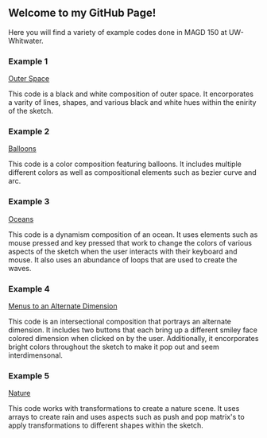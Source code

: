 ## Welcome to my GitHub Page!

Here you will find a variety of example codes done in MAGD 150 at UW-Whitwater.

### Example 1
[Outer Space](https://github.com/meyerkc30/MAGD-150-Assignments/blob/gh-pages/Black%20and%20White%20Compositions.pde)

This code is a black and white composition of outer space. It encorporates a varity of lines, shapes, and various black and white hues within the enirity of the sketch. 

### Example 2 
[Balloons](https://github.com/meyerkc30/MAGD-150-Assignments/blob/gh-pages/Color%20Composition.pde)

This code is a color composition featuring balloons. It includes multiple different colors as well as compositional elements such as bezier curve and arc. 

### Example 3 
[Oceans](https://github.com/meyerkc30/MAGD-150-Assignments/blob/gh-pages/Dynamism.pde)

This code is a dynamism composition of an ocean. It uses elements such as mouse pressed and key pressed that work to change the colors of various aspects of the sketch when the user interacts with their keyboard and mouse. It also uses an abundance of loops that are used to create the waves. 

### Example 4 
[Menus to an Alternate Dimension](https://github.com/meyerkc30/MAGD-150-Assignments/blob/gh-pages/Intersections.pde)

This code is an intersectional composition that portrays an alternate dimension. It includes two buttons that each bring up a different smiley face colored dimension when clicked on by the user. Additionally, it encorporates bright colors throughout the sketch to make it pop out and seem interdimensonal. 

### Example 5 
[Nature](https://github.com/meyerkc30/MAGD-150-Assignments/tree/gh-pages/s18_magd150_lab07_Meyer)

This code works with transformations to create a nature scene. It uses arrays to create rain and uses aspects such as push and pop matrix's to apply transformations to different shapes within the sketch. 




